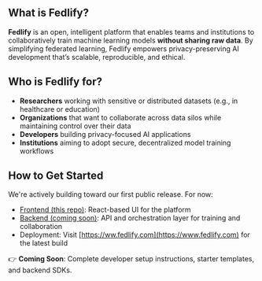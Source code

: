 ## What is Fedlify?

**Fedlify** is an open, intelligent platform that enables teams and institutions to collaboratively train machine learning models **without sharing raw data**.
By simplifying federated learning, Fedlify empowers privacy-preserving AI development that’s scalable, reproducible, and ethical.

## Who is Fedlify for?

* **Researchers** working with sensitive or distributed datasets (e.g., in healthcare or education)
* **Organizations** that want to collaborate across data silos while maintaining control over their data
* **Developers** building privacy-focused AI applications
* **Institutions** aiming to adopt secure, decentralized model training workflows

## How to Get Started

We're actively building toward our first public release. For now:

* [Frontend (this repo)](https://github.com/fedlify/fedlify-frontend): React-based UI for the platform
* [Backend (coming soon)](https://github.com/fedlify/fedlify-backend): API and orchestration layer for training and collaboration
* Deployment: Visit [https://ww.fedlify.com](https://www.fedlify.com) for the latest build

👉 **Coming Soon**: Complete developer setup instructions, starter templates, and backend SDKs.
